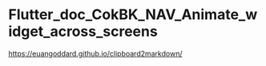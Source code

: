 # Flutter_doc_CokBK_NAV_Animate_widget_across_screens
 https://euangoddard.github.io/clipboard2markdown/

